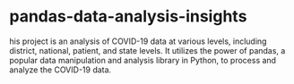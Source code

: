 # pandas-data-analysis-insights
his project is an analysis of COVID-19 data at various levels, including district, national, patient, and state levels. It utilizes the power of pandas, a popular data manipulation and analysis library in Python, to process and analyze the COVID-19 data.

